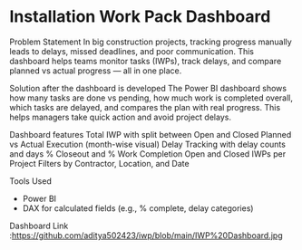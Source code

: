 # Installation Work Pack Dashboard

Problem Statement
In big construction projects, tracking progress manually leads to delays, missed deadlines, and poor communication. This dashboard helps teams monitor tasks (IWPs), track delays, and compare planned vs actual progress — all in one place.

Solution after the dashboard is developed
The Power BI dashboard shows how many tasks are done vs pending, how much work is completed overall, which tasks are delayed, and compares the plan with real progress. This helps managers take quick action and avoid project delays.

Dashboard features 
Total IWP with split between Open and Closed
Planned vs Actual Execution (month-wise visual)
Delay Tracking with delay counts and days
% Closeout and % Work Completion
Open and Closed IWPs per Project
Filters by Contractor, Location, and Date

Tools Used
- Power BI
- DAX for calculated fields (e.g., % complete, delay categories)

Dashboard Link :https://github.com/aditya502423/iwp/blob/main/IWP%20Dashboard.jpg

